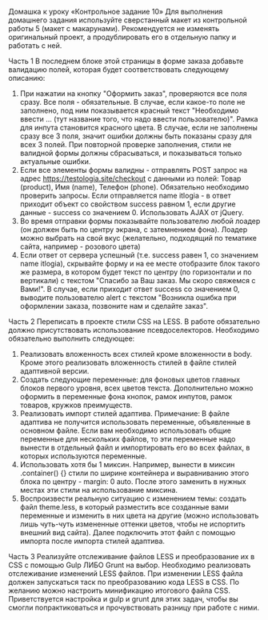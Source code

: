 Домашка к уроку «Контрольное задание 10»
Для выполнения домашнего задания используйте сверстанный макет из контрольной работы 5 (макет с макарунами). Рекомендуется не изменять оригинальный проект, а продублировать его в отдельную папку и работать с ней.

Часть 1
В последнем блоке этой страницы в форме заказа добавьте валидацию полей, которая будет соответствовать следующему описанию:
1. При нажатии на кнопку "Оформить заказ", проверяются все поля сразу. Все поля - обязательные. В случае, если какое-то поле не заполнено, под ним показывается красный текст "Необходимо ввести ... (тут название того, что надо ввести пользователю)". Рамка для инпута становится красного цвета. В случае, если не заполнены сразу все 3 поля, значит ошибки должны быть показаны сразу для всех 3 полей. При повторной проверке заполнения, стили не валидной формы должны сбрасываться, и показываться только актуальные ошибки.
2. Если все элементы формы валидны - отправлять POST запрос на адрес https://testologia.site/checkout с данными из полей: Товар (product), Имя (name), Телефон (phone). Обязательно необходимо проверить запросы. Если отправляется name itlogia - в ответ приходит объект со свойством success равном 1, если другие данные - success со значением 0. Использовать AJAX от jQuery.
3. Во время отправки формы показывайте пользователю любой лоадер (он должен быть по центру экрана, с затемнением фона). Лоадер можно выбрать на свой вкус (желательно, подходящий по тематике сайта, например - розового цвета)
4. Если ответ от сервера успешный (т.е. success равен 1, со значением name itlogia), скрывайте форму и на ее месте отобразите блок такого же размера, в котором будет текст по центру (по горизонтали и по вертикали) с текстом "Спасибо за Ваш заказ. Мы скоро свяжемся с Вами!". В случае, если приходит ответ success со значением 0, выводите пользователю alert с текстом "Возникла ошибка при оформлении заказа, позвоните нам и сделайте заказ".

Часть 2
Переписать в проекте стили CSS на LESS. В работе обязательно должно присутствовать использование псевдоселекторов. Необходимо обязательно выполнить следующее:
1. Реализовать вложенность всех стилей кроме вложенности в body. Кроме этого реализовать вложенность стилей в файле стилей адаптивной версии.
2. Создать следующие переменные: для фоновых цветов главных блоков первого уровня, всех цветов текста. Дополнительно можно оформить в переменные фона кнопок, рамок инпутов, рамок товаров, кружков преимуществ.
3. Реализовать импорт стилей адаптива. 
Примечание: В файле адаптива не получится использовать переменные, объявленные в основном файле. Если вам необходимо использовать общие переменные для нескольких файлов, то эти переменные надо вынести в отдельный файл и импортировать его во всех файлах, в которых используются переменные.
4. Использовать хотя бы 1 миксин. Например, вынести в миксин .container() {} стили по ширине контейнера и выравниванию этого блока по центру - margin: 0 auto. После этого заменить в нужных местах эти стили на использование миксина.
5. Воспроизвести реальную ситуацию с изменением темы: создать файл theme.less, в который разместить все созданные вами переменные и изменить в них цвета на другие (можно использовать лишь чуть-чуть измененные оттенки цветов, чтобы не испортить внешний вид сайта). Далее подключить этот файл с помощью импорта после импорта стилей адаптива.

Часть 3
Реализуйте отслеживание файлов LESS и преобразование их в CSS с помощью Gulp ЛИБО Grunt на выбор. Необходимо реализовать отслеживание изменений LESS файлов. При изменении LESS файла должен запускаться таск по преобразованию кода LESS в CSS.
По желанию можно настроить минификацию итогового файла CSS.
Приветствуется настройка и gulp и grunt для этих задач, чтобы вы смогли попрактиковаться и прочувствовать разницу при работе с ними.
